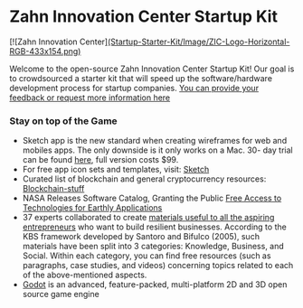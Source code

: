 # Zahn Innovation Center Startup Kit
[![Zahn Innovation Center][(Startup-Starter-Kit/Image/ZIC-Logo-Horizontal-RGB-433x154.png)](http://www.zahncenternyc.com)

Welcome to the open-source Zahn Innovation Center Startup Kit! Our goal is to crowdsourced a starter kit that will speed up the software/hardware development process for startup companies. [You can provide your feedback or request more information here](https://goo.gl/forms/3YtpUofXxHWQKkS42)

### Stay on top of the Game
* Sketch app is the new standard when creating wireframes for web and mobiles apps. The only downside is it only works on a Mac. 30- day trial can be found [here](https://www.sketchapp.com/), full version costs $99.
* For free app icon sets and templates, visit: [Sketch](https://www.sketchappsources.com/)
* Curated list of blockchain and general cryptocurrency resources: [Blockchain-stuff](https://github.com/Xel/Blockchain-stuff)
* NASA Releases Software Catalog, Granting the Public [Free Access to Technologies for Earthly Applications](https://www.nasa.gov/press-release/nasa-releases-software-catalog-granting-the-public-free-access-to-technologies-for)
* 37 experts collaborated to create [materials useful to all the aspiring entrepreneurs](http://www.endureproject.eu/materials/) who want to build resilient businesses. According to the KBS framework developed by Santoro and Bifulco (2005), such materials have been split into 3 categories: Knowledge, Business, and Social. Within each category, you can find free resources (such as paragraphs, case studies, and videos) concerning topics related to each of the above-mentioned aspects.
* [Godot](https://godotengine.org/) is an advanced, feature-packed, multi-platform 2D and 3D open source game engine
